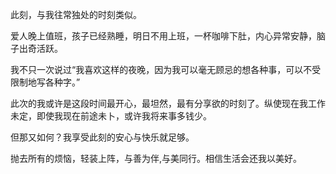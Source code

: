 此刻，与我往常独处的时刻类似。

爱人晚上值班，孩子已经熟睡，明日不用上班，一杯咖啡下肚，内心异常安静，脑子出奇活跃。

我不只一次说过“我喜欢这样的夜晚，因为我可以毫无顾忌的想各种事，可以不受限制地写各种字。”

此次的我或许是这段时间最开心，最坦然，最有分享欲的时刻了。纵使现在我工作未定，即使我现在前途未卜，或许我将来事多钱少。

但那又如何？我享受此刻的安心与快乐就足够。

抛去所有的烦恼，轻装上阵，与善为伴,与美同行。相信生活会还我以美好。